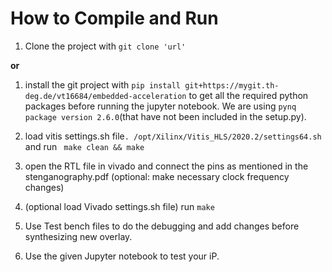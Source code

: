 # How to Compile and Run


1. Clone the project with `git clone 'url'` 

**or** 

1. install the git project with `pip install git+https://mygit.th-deg.de/vt16684/embedded-acceleration` to get all the required python packages before running the jupyter notebook. We are using `pynq package version 2.6.0`(that have not been included in the setup.py). 


2. load vitis settings.sh file`. /opt/Xilinx/Vitis_HLS/2020.2/settings64.sh`  and run ` make clean && make`

3. open the RTL file in vivado and connect the pins as mentioned in the stenganography.pdf (optional: make necessary clock frequency changes)

4. (optional load Vivado settings.sh file) run `make`

5. Use Test bench files to do the debugging and add changes before synthesizing new overlay.

6. Use the given Jupyter notebook to test your iP.


